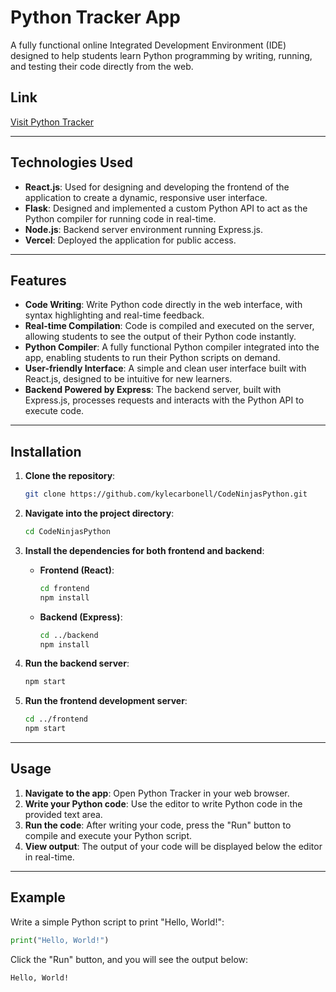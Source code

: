 
# Python Tracker App

A fully functional online Integrated Development Environment (IDE) designed to help students learn Python programming by writing, running, and testing their code directly from the web.

## Link
[Visit Python Tracker](https://codeninjas.vercel.app/) 

---

## Technologies Used

- **React.js**: Used for designing and developing the frontend of the application to create a dynamic, responsive user interface.
- **Flask**: Designed and implemented a custom Python API to act as the Python compiler for running code in real-time.
- **Node.js**: Backend server environment running Express.js.
- **Vercel**: Deployed the application for public access.

---

## Features

- **Code Writing**: Write Python code directly in the web interface, with syntax highlighting and real-time feedback.
- **Real-time Compilation**: Code is compiled and executed on the server, allowing students to see the output of their Python code instantly.
- **Python Compiler**: A fully functional Python compiler integrated into the app, enabling students to run their Python scripts on demand.
- **User-friendly Interface**: A simple and clean user interface built with React.js, designed to be intuitive for new learners.
- **Backend Powered by Express**: The backend server, built with Express.js, processes requests and interacts with the Python API to execute code.

---

## Installation

1. **Clone the repository**:
   ```bash
   git clone https://github.com/kylecarbonell/CodeNinjasPython.git
   ```

2. **Navigate into the project directory**:
   ```bash
   cd CodeNinjasPython
   ```

3. **Install the dependencies for both frontend and backend**:

   - **Frontend (React)**:
     ```bash
     cd frontend
     npm install
     ```

   - **Backend (Express)**:
     ```bash
     cd ../backend
     npm install
     ```

4. **Run the backend server**:
   ```bash
   npm start
   ```

5. **Run the frontend development server**:
   ```bash
   cd ../frontend
   npm start
   ```

---

## Usage

1. **Navigate to the app**: Open Python Tracker in your web browser.
2. **Write your Python code**: Use the editor to write Python code in the provided text area.
3. **Run the code**: After writing your code, press the "Run" button to compile and execute your Python script.
4. **View output**: The output of your code will be displayed below the editor in real-time.

---

## Example

Write a simple Python script to print "Hello, World!":

```python
print("Hello, World!")
```

Click the "Run" button, and you will see the output below:

```
Hello, World!
```

